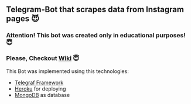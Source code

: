 ## Telegram-Bot that scrapes data from Instagram pages :smiling_imp:

### Attention! This bot was created only in educational purposes! :innocent:

### Please, Checkout [Wiki](https://github.com/ZangievM/instagram-scraper-bot/wiki) :innocent:
   
 
 This Bot was implemented using this technologies:
  - [Telegraf Framework](https://github.com/telegraf/telegraf)
  - [Heroku](https://heroku.com/) for deploying
  - [MongoDB](https://www.mongodb.com/) as database
